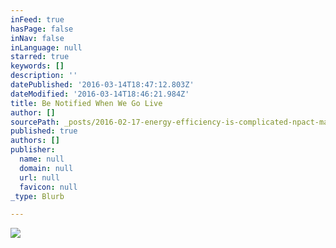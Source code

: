 ```yaml
---
inFeed: true
hasPage: false
inNav: false
inLanguage: null
starred: true
keywords: []
description: ''
datePublished: '2016-03-14T18:47:12.803Z'
dateModified: '2016-03-14T18:46:21.984Z'
title: Be Notified When We Go Live
author: []
sourcePath: _posts/2016-02-17-energy-efficiency-is-complicated-npact-makes-it-easy.md
published: true
authors: []
publisher:
  name: null
  domain: null
  url: null
  favicon: null
_type: Blurb

---
```

![](https://the-grid-user-content.s3-us-west-2.amazonaws.com/856bec77-b186-4397-bb4b-00506e5bac4c.jpg)